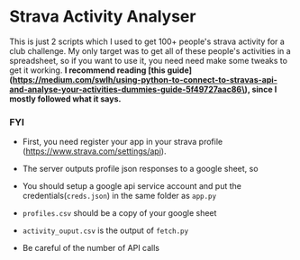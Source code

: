 # Strava Activity Analyser

This is just 2 scripts which I used to get 100+ people's strava activity for a club challenge. My only target was to get all of these people's activities in a spreadsheet, so if you want to use it, you need need make some tweaks to get it working.
**I recommend reading [this guide](https://medium.com/swlh/using-python-to-connect-to-stravas-api-and-analyse-your-activities-dummies-guide-5f49727aac86\), since I mostly followed what it says.**

### FYI

- First, you need register your app in your strava profile (https://www.strava.com/settings/api).

- The server outputs profile json responses to a google sheet, so

- You should setup a google api service account and put the credentials(`creds.json`) in the same folder as `app.py`

- `profiles.csv` should be a copy of your google sheet

- `activity_ouput.csv` is the output of `fetch.py`

- Be careful of the number of API calls
